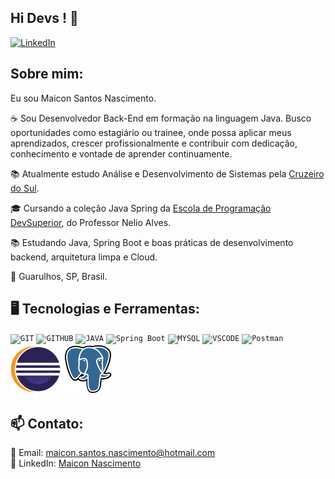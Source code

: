 ## Hi Devs ! 👋

[![LinkedIn](https://img.shields.io/badge/LinkedIn-0077B5?style=for-the-badge&logo=linkedin&logoColor=white)](https://www.linkedin.com/in/maiconsantosnascimento/)

## Sobre mim:
<div display="inline-block">

<p align="left">Eu sou Maicon Santos Nascimento.</p>
<p align="left">☕ Sou Desenvolvedor Back-End em formação na linguagem Java. Busco oportunidades como estagiário ou trainee, onde possa aplicar meus aprendizados, crescer profissionalmente e contribuir com dedicação, conhecimento e vontade de aprender continuamente.</p>
<p align="left">📚 Atualmente estudo Análise e Desenvolvimento de Sistemas pela <a href="https://www.cruzeirodosul.edu.br/">Cruzeiro do Sul</a>.</p>
<p align="left">🎓 Cursando a coleção Java Spring da <a href="https://devsuperior.com.br/">Escola de Programação DevSuperior</a>, do Professor Nelio Alves.</p>
<p align="left">📚 Estudando Java, Spring Boot e boas práticas de desenvolvimento backend, arquitetura limpa e Cloud.</p>
<p align="left">📍 Guarulhos, SP, Brasil.</p>
</div>

## 🖥️ Tecnologias e Ferramentas:

<code><img width="80px" src="https://cdn.jsdelivr.net/gh/devicons/devicon/icons/git/git-original.svg" title = "GIT"/></code>
<code><img width="80px" src="https://cdn.jsdelivr.net/gh/devicons/devicon/icons/github/github-original.svg" title = "GITHUB"/></code>
<code><img width="80px" src="https://cdn.jsdelivr.net/gh/devicons/devicon/icons/java/java-original.svg" title = "JAVA"/></code>
<code><img width="80px" src="https://cdn.jsdelivr.net/gh/devicons/devicon/icons/spring/spring-original-wordmark.svg" title = "Spring Boot"/></code>
<code><img width="80px" src="https://cdn.jsdelivr.net/gh/devicons/devicon/icons/mysql/mysql-original.svg" title = "MYSQL"/></code>
<code><img width="80px" src="https://cdn.jsdelivr.net/gh/devicons/devicon/icons/vscode/vscode-original.svg" title = "VSCODE"/></code>
<code><img width="80px" src="https://cdn.jsdelivr.net/gh/devicons/devicon@latest/icons/postman/postman-plain-wordmark.svg" title = "Postman"/></code>
<code><img width="80px" src="https://raw.githubusercontent.com/devicons/devicon/ca28c779441053191ff11710fe24a9e6c23690d6/icons/eclipse/eclipse-original.svg" title = "Eclipse"/></code>
<code><img width="80px" src="https://raw.githubusercontent.com/devicons/devicon/ca28c779441053191ff11710fe24a9e6c23690d6/icons/postgresql/postgresql-original.svg" title = "Postgresql"/></code>

## 📫 Contato:

📧 Email: maicon.santos.nascimento@hotmail.com  
💼 LinkedIn: [Maicon Nascimento](https://www.linkedin.com/in/maiconsantosnascimento/)
